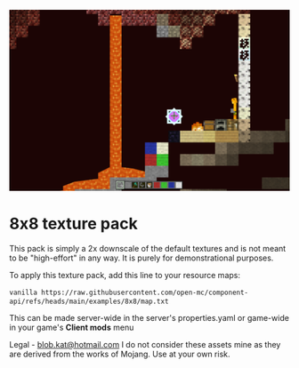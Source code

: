 ![Screenshot](screenshot.png)

# 8x8 texture pack

This pack is simply a 2x downscale of the default textures and is not meant to be "high-effort" in any way. It is purely for demonstrational purposes.

To apply this texture pack, add this line to your resource maps:
```
vanilla https://raw.githubusercontent.com/open-mc/component-api/refs/heads/main/examples/8x8/map.txt
```
This can be made server-wide in the server's properties.yaml or game-wide in your game's **Client mods** menu

Legal - blob.kat@hotmail.com
I do not consider these assets mine as they are derived from the works of Mojang. Use at your own risk.